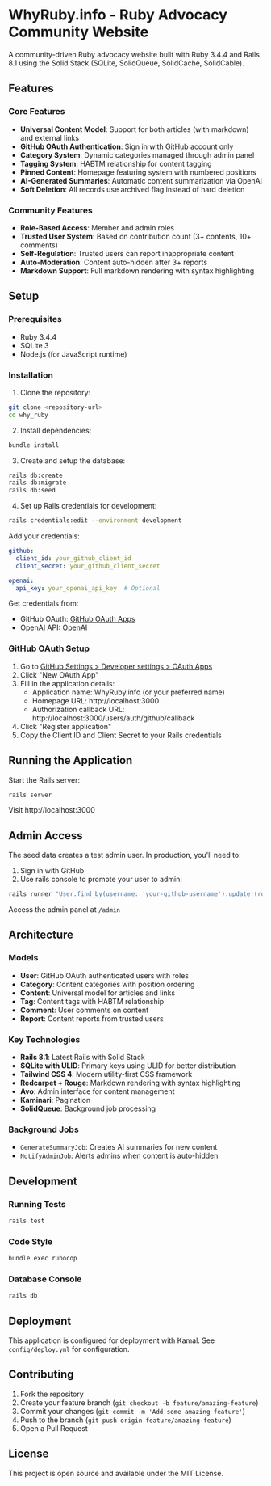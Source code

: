 # WhyRuby.info - Ruby Advocacy Community Website

A community-driven Ruby advocacy website built with Ruby 3.4.4 and Rails 8.1 using the Solid Stack (SQLite, SolidQueue, SolidCache, SolidCable).

## Features

### Core Features
- **Universal Content Model**: Support for both articles (with markdown) and external links
- **GitHub OAuth Authentication**: Sign in with GitHub account only
- **Category System**: Dynamic categories managed through admin panel
- **Tagging System**: HABTM relationship for content tagging
- **Pinned Content**: Homepage featuring system with numbered positions
- **AI-Generated Summaries**: Automatic content summarization via OpenAI
- **Soft Deletion**: All records use archived flag instead of hard deletion

### Community Features
- **Role-Based Access**: Member and admin roles
- **Trusted User System**: Based on contribution count (3+ contents, 10+ comments)
- **Self-Regulation**: Trusted users can report inappropriate content
- **Auto-Moderation**: Content auto-hidden after 3+ reports
- **Markdown Support**: Full markdown rendering with syntax highlighting

## Setup

### Prerequisites
- Ruby 3.4.4
- SQLite 3
- Node.js (for JavaScript runtime)

### Installation

1. Clone the repository:
```bash
git clone <repository-url>
cd why_ruby
```

2. Install dependencies:
```bash
bundle install
```

3. Create and setup the database:
```bash
rails db:create
rails db:migrate
rails db:seed
```

4. Set up Rails credentials for development:
```bash
rails credentials:edit --environment development
```

Add your credentials:
```yaml
github:
  client_id: your_github_client_id
  client_secret: your_github_client_secret

openai:
  api_key: your_openai_api_key  # Optional
```

Get credentials from:
- GitHub OAuth: [GitHub OAuth Apps](https://github.com/settings/developers)
- OpenAI API: [OpenAI](https://platform.openai.com/api-keys)

### GitHub OAuth Setup

1. Go to [GitHub Settings > Developer settings > OAuth Apps](https://github.com/settings/developers)
2. Click "New OAuth App"
3. Fill in the application details:
   - Application name: WhyRuby.info (or your preferred name)
   - Homepage URL: http://localhost:3000
   - Authorization callback URL: http://localhost:3000/users/auth/github/callback
4. Click "Register application"
5. Copy the Client ID and Client Secret to your Rails credentials

## Running the Application

Start the Rails server:
```bash
rails server
```

Visit http://localhost:3000

## Admin Access

The seed data creates a test admin user. In production, you'll need to:
1. Sign in with GitHub
2. Use rails console to promote your user to admin:
```bash
rails runner "User.find_by(username: 'your-github-username').update!(role: :admin)"
```

Access the admin panel at `/admin`

## Architecture

### Models
- **User**: GitHub OAuth authenticated users with roles
- **Category**: Content categories with position ordering
- **Content**: Universal model for articles and links
- **Tag**: Content tags with HABTM relationship
- **Comment**: User comments on content
- **Report**: Content reports from trusted users

### Key Technologies
- **Rails 8.1**: Latest Rails with Solid Stack
- **SQLite with ULID**: Primary keys using ULID for better distribution
- **Tailwind CSS 4**: Modern utility-first CSS framework
- **Redcarpet + Rouge**: Markdown rendering with syntax highlighting
- **Avo**: Admin interface for content management
- **Kaminari**: Pagination
- **SolidQueue**: Background job processing

### Background Jobs
- `GenerateSummaryJob`: Creates AI summaries for new content
- `NotifyAdminJob`: Alerts admins when content is auto-hidden

## Development

### Running Tests
```bash
rails test
```

### Code Style
```bash
bundle exec rubocop
```

### Database Console
```bash
rails db
```

## Deployment

This application is configured for deployment with Kamal. See `config/deploy.yml` for configuration.

## Contributing

1. Fork the repository
2. Create your feature branch (`git checkout -b feature/amazing-feature`)
3. Commit your changes (`git commit -m 'Add some amazing feature'`)
4. Push to the branch (`git push origin feature/amazing-feature`)
5. Open a Pull Request

## License

This project is open source and available under the MIT License.
